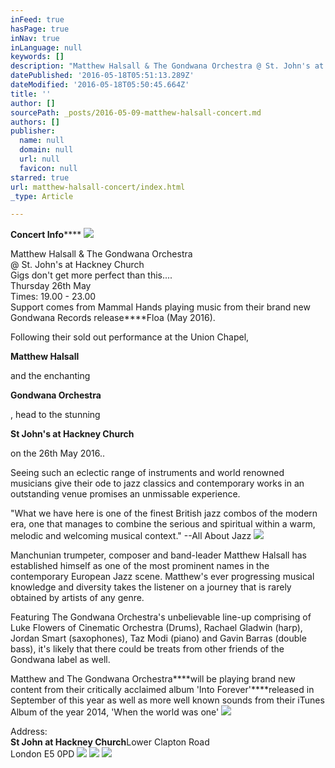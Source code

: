 ```yaml
---
inFeed: true
hasPage: true
inNav: true
inLanguage: null
keywords: []
description: "Matthew Halsall & The Gondwana Orchestra @ St. John's at Hackney Church Gigs don't get more perfect than this.... Thursday 26th May Times: 19.00 - 23.00 Support comes from Mammal Hands playing music from their brand new Gondwana Records releaseFloa (May 2016). "
datePublished: '2016-05-18T05:51:13.289Z'
dateModified: '2016-05-18T05:50:45.664Z'
title: ''
author: []
sourcePath: _posts/2016-05-09-matthew-halsall-concert.md
authors: []
publisher:
  name: null
  domain: null
  url: null
  favicon: null
starred: true
url: matthew-halsall-concert/index.html
_type: Article

---
```

**Concert Info******
![](https://the-grid-user-content.s3-us-west-2.amazonaws.com/846d4c61-7b83-417d-8806-b98623045cf6.jpg)

Matthew Halsall & The Gondwana Orchestra  
@ St. John's at Hackney Church  
Gigs don't get more perfect than this....  
Thursday 26th May  
Times: 19.00 - 23.00  
Support comes from Mammal Hands playing music from their brand new Gondwana Records release****Floa (May 2016). 

Following their sold out performance at the Union Chapel, 

**Matthew Halsall**

and the enchanting 

**Gondwana Orchestra**

, head to the stunning 

**St John's at Hackney Church**

on the 26th May 2016..

Seeing such an eclectic range of instruments and world renowned musicians give their ode to jazz classics and contemporary works in an outstanding venue promises an unmissable experience.

"What we have here is one of the finest British jazz combos of the modern era, one that manages to combine the serious and spiritual within a warm, melodic and welcoming musical context." --All About Jazz
![](https://the-grid-user-content.s3-us-west-2.amazonaws.com/5a8e348c-0399-4d0d-9f7c-371519b93f0c.jpg)

Manchunian trumpeter, composer and band-leader Matthew Halsall has established himself as one of the most prominent names in the contemporary European Jazz scene. Matthew's ever progressing musical knowledge and diversity takes the listener on a journey that is rarely obtained by artists of any genre.

Featuring The Gondwana Orchestra's unbelievable line-up comprising of Luke Flowers of Cinematic Orchestra (Drums), Rachael Gladwin (harp), Jordan Smart (saxophones), Taz Modi (piano) and Gavin Barras (double bass), it's likely that there could be treats from other friends of the Gondwana label as well.

Matthew and The Gondwana Orchestra****will be playing brand new content from their critically acclaimed album 'Into Forever'****released in September of this year as well as more well known sounds from their iTunes Album of the year 2014, 'When the world was one'
![](https://the-grid-user-content.s3-us-west-2.amazonaws.com/232b2c48-00dc-48a1-adb4-be6348f111d0.png)

Address:  
**St John at Hackney Church**Lower Clapton Road  
London E5 0PD
![](https://the-grid-user-content.s3-us-west-2.amazonaws.com/3b300d91-ee61-4528-a353-8a5b6815a9f3.jpg)
![](https://the-grid-user-content.s3-us-west-2.amazonaws.com/5564b28d-cddd-4421-b80c-dbc2bebde16e.jpg)
![](https://the-grid-user-content.s3-us-west-2.amazonaws.com/3581ca20-deed-4206-a9d1-01cfa0a8a5c6.jpg)